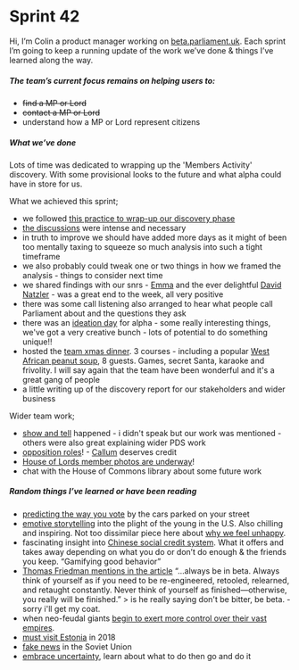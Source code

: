 # Sprint 42
Hi, I’m Colin a product manager working on [beta.parliament.uk](https://beta.parliament.uk/). Each sprint I’m going to keep a running update of the work we’ve done & things I’ve learned along the way.

##### The team’s current focus remains on helping users to:
* ~~find a MP or Lord~~
* ~~contact a MP or Lord~~
* understand how a MP or Lord represent citizens

##### What we’ve done
Lots of time was dedicated to wrapping up the 'Members Activity' discovery. With some provisional looks to the future and what alpha could have in store for us.

What we achieved this sprint;

* we followed [this practice to wrap-up our discovery phase](http://www.myddelton.co.uk/blog/finishing-off-a-discovery)
* [the discussions](https://twitter.com/ColinPattinson/status/942029485578358784) were intense and necessary
* in truth to improve we should have added more days as it might of been too mentally taxing to squeeze so much analysis into such a tight timeframe
* we also probably could tweak one or two things in how we framed the analysis - things to consider next time
* we shared findings with our snrs - [Emma](https://twitter.com/_allenemma) and the ever delightful [David Natzler](https://en.wikipedia.org/wiki/David_Natzler) - was a great end to the week, all very positive
* there was some call listening also arranged to hear what people call Parliament about and the questions they ask
* there was an [ideation day](https://twitter.com/carolinekippler/status/943456782114082816) for alpha - some really interesting things, we've got a very creative bunch - lots of potential to do something unique!!
* hosted the [team xmas dinner](https://twitter.com/ColinPattinson/status/943857026400219136). 3 courses - including a popular [West African peanut soup](https://cookieandkate.com/2013/west-african-peanut-soup/), 8 guests. Games, secret Santa, karaoke and frivolity. I will say again that the team have been wonderful and it's a great gang of people
* a little writing up of the discovery report for our stakeholders and wider business

Wider team work;
* [show and tell](https://twitter.com/carolinekippler/status/943087946047148032) happened - i didn't speak but our work was mentioned - others were also great explaining wider PDS work
* [opposition roles](https://beta.parliament.uk/people/OWLbX9w2)! - [Callum](https://twitter.com/jonesneve) deserves credit
* [House of Lords member photos are underway](https://twitter.com/ParliDigital/status/940606139879841793)!
* chat with the House of Commons library about some future work

##### Random things I’ve learned or have been reading
* [predicting the way you vote](https://www.citylab.com/transportation/2017/12/google-street-view-data-demographics-cars-research/547436/?utm_source=nl__link1_120617&silverid=NDE3NDg1OTk0NzQ3S0) by the cars parked on your street
* [emotive storytelling](http://highline.huffingtonpost.com/articles/en/poor-millennials/) into the plight of the young in the U.S. Also chilling and inspiring. Not too dissimilar piece here about [why we feel unhappy](https://eand.co/how-the-way-we-think-about-the-world-failed-5191c8c23d5f).
* fascinating insight into [Chinese social credit system](https://www.wired.com/story/age-of-social-credit/). What it offers and takes away depending on what you do or don’t do enough & the friends you keep. “Gamifying good behavior”
* [Thomas Friedman mentions in the article](http://deloitte.wsj.com/cmo/2017/12/07/radically-open-tom-friedman-on-the-future-of-work) “...always be in beta. Always think of yourself as if you need to be re-engineered, retooled, relearned, and retaught constantly. Never think of yourself as finished—otherwise, you really will be finished.” > is he really saying don't be bitter, be beta. - sorry i'll get my coat.
* when neo-feudal giants [begin to exert more control over their vast empires](https://lpeblog.org/2017/12/06/from-territorial-to-functional-sovereignty-the-case-of-amazon/).
* [must visit Estonia](https://www.newyorker.com/magazine/2017/12/18/estonia-the-digital-republic) in 2018
* [fake news](https://www.atlasobscura.com/articles/lenin-mushroom-hoax-russia) in the Soviet Union
* [embrace uncertainty](https://m.signalvnoise.com/running-in-circles-aae73d79ce19), learn about what to do then go and do it
